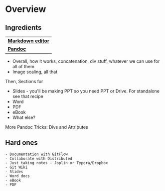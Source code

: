# Overview

## Ingredients

<table>
  <tr>
    <td><b><a href="../../tools/tools-editors/">Markdown editor</a></b></td>
  </tr>
  <tr>
    <td><b><a href="../../tools/tools-pandoc/">Pandoc</a></b></td>
  </tr>
</table>


- Overall, how it works, concatenation, div stuff, whatever we can use for all of them
- Image scaling, all that

Then, Sections for

- Slides - you'll be making PPT so you need PPT or Drive. For standalone see that recipe
- Word
- PDF
- eBook
- What else?

More Pandoc Tricks: Divs and Attributes




## Hard ones



	- Documentation with GitFlow
	- Collaborate with Distributed
	- Just taking notes - Joplin or Typora/Dropbox
	- Git Wiki
	- Slides
	- Word docs
	- eBook
	- PDF
	
	
